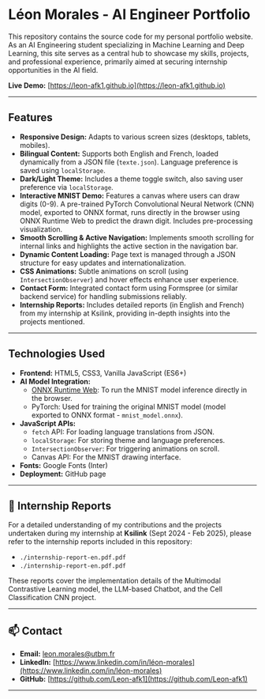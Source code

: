 # Léon Morales - AI Engineer Portfolio

This repository contains the source code for my personal portfolio website. As an AI Engineering student specializing in Machine Learning and Deep Learning, this site serves as a central hub to showcase my skills, projects, and professional experience, primarily aimed at securing internship opportunities in the AI field.

**Live Demo:** [https://leon-afk1.github.io](https://leon-afk1.github.io)

---

## Features

* **Responsive Design:** Adapts to various screen sizes (desktops, tablets, mobiles).
* **Bilingual Content:** Supports both English and French, loaded dynamically from a JSON file (`texte.json`). Language preference is saved using `localStorage`.
* **Dark/Light Theme:** Includes a theme toggle switch, also saving user preference via `localStorage`.
* **Interactive MNIST Demo:** Features a canvas where users can draw digits (0-9). A pre-trained PyTorch Convolutional Neural Network (CNN) model, exported to ONNX format, runs directly in the browser using ONNX Runtime Web to predict the drawn digit. Includes pre-processing visualization.
* **Smooth Scrolling & Active Navigation:** Implements smooth scrolling for internal links and highlights the active section in the navigation bar.
* **Dynamic Content Loading:** Page text is managed through a JSON structure for easy updates and internationalization.
* **CSS Animations:** Subtle animations on scroll (using `IntersectionObserver`) and hover effects enhance user experience.
* **Contact Form:** Integrated contact form using Formspree (or similar backend service) for handling submissions reliably.
* **Internship Reports:** Includes detailed reports (in English and French) from my internship at Ksilink, providing in-depth insights into the projects mentioned. 

---

## Technologies Used

* **Frontend:** HTML5, CSS3, Vanilla JavaScript (ES6+)
* **AI Model Integration:**
    * [ONNX Runtime Web](https://onnxruntime.ai/docs/tutorials/web/): To run the MNIST model inference directly in the browser.
    * PyTorch: Used for training the original MNIST model (model exported to ONNX format - `mnist_model.onnx`).
* **JavaScript APIs:**
    * `fetch` API: For loading language translations from JSON.
    * `localStorage`: For storing theme and language preferences.
    * `IntersectionObserver`: For triggering animations on scroll.
    * Canvas API: For the MNIST drawing interface.
* **Fonts:** Google Fonts (Inter)
* **Deployment:** GitHub page

---

## 📂 Internship Reports

For a detailed understanding of my contributions and the projects undertaken during my internship at **Ksilink** (Sept 2024 - Feb 2025), please refer to the internship reports included in this repository:

* `./internship-report-en.pdf.pdf` 
* `./internship-report-en.pdf.pdf` 

These reports cover the implementation details of the Multimodal Contrastive Learning model, the LLM-based Chatbot, and the Cell Classification CNN project.

---

## 📫 Contact

* **Email:** [leon.morales@utbm.fr](mailto:leon.morales@utbm.fr)
* **LinkedIn:** [https://www.linkedin.com/in/léon-morales](https://www.linkedin.com/in/léon-morales) 
* **GitHub:** [https://github.com/Leon-afk1](https://github.com/Leon-afk1) 

---

